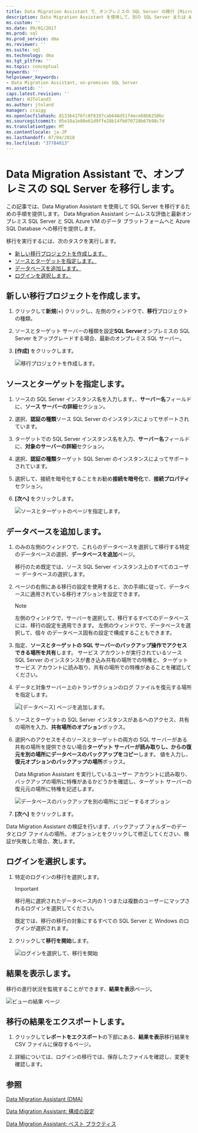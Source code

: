 ```yaml
---
title: Data Migration Assistant で、オンプレミスの SQL Server の移行 |Microsoft Docs
description: Data Migration Assistant を使用して、別の SQL Server または Azure SQL Database には、オンプレミスの SQL Server を移行する方法について説明します
ms.custom: ''
ms.date: 09/01/2017
ms.prod: sql
ms.prod_service: dma
ms.reviewer: ''
ms.suite: sql
ms.technology: dma
ms.tgt_pltfrm: ''
ms.topic: conceptual
keywords: ''
helpviewer_keywords:
- Data Migration Assistant, on-premises SQL Server
ms.assetid: ''
caps.latest.revision: ''
author: HJToland3
ms.author: jtoland
manager: craigg
ms.openlocfilehash: 8133b4176fc8f8197cab646d51f4ece68b6250bc
ms.sourcegitcommit: 05e18a1e80e61d9ffe28b14fb070728b67b98c7d
ms.translationtype: MT
ms.contentlocale: ja-JP
ms.lasthandoff: 07/04/2018
ms.locfileid: "37784813"
---
```

# <a name="migrate-an-on-premises-sql-server-with-data-migration-assistant"></a>Data Migration Assistant で、オンプレミスの SQL Server を移行します。

この記事では、Data Migration Assistant を使用して SQL Server を移行するための手順を提供します。 Data Migration Assistant シームレスな評価と最新オンプレミス SQL Server と SQL Azure VM のデータ プラットフォームへと Azure SQL Database への移行を提供します。  

移行を実行するには、次のタスクを実行します。

- [新しい移行プロジェクトを作成します。](#create-a-new-migration-project)
- [ソースとターゲットを指定します。](#specify-source-and-target)
- [データベースを追加します。](#add-databases)
- [ログインを選択します。](#select-logins)

## <a name="create-a-new-migration-project"></a>新しい移行プロジェクトを作成します。

1. クリックして**新規**(+) クリックし、左側のウィンドウで、**移行**プロジェクトの種類。

1. ソースとターゲット サーバーの種類を設定**SQL Server**オンプレミスの SQL Server をアップグレードする場合、最新のオンプレミス SQL サーバー。

1. **[作成]** をクリックします。

   ![移行プロジェクトを作成します。](../dma/media/NewCreate.png)

## <a name="specify-the-source-and-target"></a>ソースとターゲットを指定します。

1. ソースの SQL Server インスタンス名を入力します。、**サーバー名**フィールドに、**ソース サーバーの詳細**セクション。 

1. 選択、**認証の種類**ソース SQL Server のインスタンスによってサポートされています。

1. ターゲットでの SQL Server インスタンス名を入力、**サーバー名**フィールドに、**対象のサーバーの詳細**セクション。 

1. 選択、**認証の種類**ターゲット SQL Server のインスタンスによってサポートされています。

1. 選択して、接続を暗号化することをお勧め**接続を暗号化**で、**接続プロパティ**セクション。

1. **[次へ]** をクリックします。

   ![ソースとターゲットのページを指定します。](../dma/media/SourceTarget.png)

## <a name="add-databases"></a>データベースを追加します。

1. のみの左側のウィンドウで、これらのデータベースを選択して移行する特定のデータベースの選択、**データベースを追加**ページ。

   移行のため既定では、ソース SQL Server インスタンス上のすべてのユーザー データベースの選択します。

1. ページの右側にある移行の設定を使用すると、次の手順に従って、データベースに適用されている移行オプションを設定できます。

   > [!NOTE]
   > 左側のウィンドウで、サーバーを選択して、移行するすべてのデータベースには、移行の設定を適用できます。 左側のウィンドウで、データベースを選択して、個々 のデータベース固有の設定で構成することもできます。

 1. 指定、**ソースとターゲットの SQL サーバーのバックアップ操作でアクセスできる場所を共有**します。 サービス アカウントが実行されているソース SQL Server のインスタンスが書き込み共有の場所での特権と、ターゲット サービス アカウントに読み取り、共有の場所での特権があることを確認してください。

 1. データと対象サーバー上のトランザクションのログ ファイルを復元する場所を指定します。

    ![[データベース] ページを追加します。](../dma/media/AddDatabases.png)

1. ソースとターゲットの SQL Server インスタンスがあるへのアクセス、共有の場所を入力、**共有場所のオプション**ボックス。

1. 選択へのアクセスをそのソースとターゲットの両方の SQL サーバーがある共有の場所を提供できない場合**ターゲット サーバーが読み取りし、からの復元を別の場所にデータベースのバックアップをコピー**します。 値を入力し、**復元オプションのバックアップの場所**ボックス。 

   Data Migration Assistant を実行しているユーザー アカウントに読み取り、バックアップの場所に特権があるかどうかを確認し、ターゲット サーバーの復元元の場所に特権を記述します。

   ![データベースのバックアップを別の場所にコピーするオプション](../dma/media/CopyDatabaseDifferentLocation.png)

1. **[次へ]** をクリックします。

Data Migration Assistant の検証を行います、バックアップ フォルダーのデータとログ ファイルの場所。 オプションとをクリックして修正してください、検証が失敗した場合、**次**します。

## <a name="select-logins"></a>ログインを選択します。

1. 特定のログインの移行を選択します。

   > [!IMPORTANT]
   > 移行用に選択されたデータベース内の 1 つまたは複数のユーザーにマップされるログインを選択してください。   

   既定では、移行の移行の対象にするすべての SQL Server と Windows のログインが選択されます。

1. クリックして**移行を開始**します。

   ![ログインを選択して、移行を開始](../dma/media/SelectLogins.png)

## <a name="view-results"></a>結果を表示します。

移行の進行状況を監視することができます、**結果を表示**ページ。

![ビューの結果 ページ](../dma/media/ViewResults.png)

## <a name="export-migration-results"></a>移行の結果をエクスポートします。

1. クリックして**レポートをエクスポート**の下部にある、**結果を表示**移行結果を CSV ファイルに保存するページ。

1. 詳細については、ログインの移行では、保存したファイルを確認し、変更を確認します。

## <a name="see-also"></a>参照

[Data Migration Assistant (DMA)](../dma/dma-overview.md)

[Data Migration Assistant: 構成の設定](../dma/dma-configurationsettings.md)

[Data Migration Assistant: ベスト プラクティス](../dma/dma-bestpractices.md)
